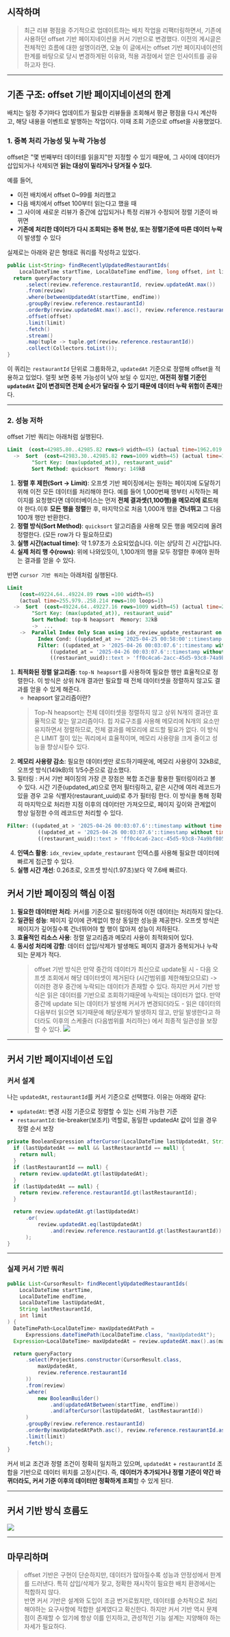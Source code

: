 ## 시작하며

> 최근 리뷰 평점을 주기적으로 업데이트하는 배치 작업을 리팩터링하면서, 기존에 사용하던 offset 기반 페이지네이션을 커서 기반으로 변경했다. 이전의 게시글은 전체적인 흐름에 대한 설명이라면, 오늘 이 글에서는 offset 기반 페이지네이션의 한계를 바탕으로 당시 변경하게된 이유와, 적용 과정에서 얻은 인사이트를 공유하고자 한다.

---

## 기존 구조: offset 기반 페이지네이션의 한계

배치는 일정 주기마다 업데이트가 필요한 리뷰들을 조회해서 평균 평점을 다시 계산하고, 해당 내용을 이벤트로 발행하는 작업이다. 이때 조회 기준으로 offset을 사용했었다.

### 1. 중복 처리 가능성 및 누락 가능성

offset은 "몇 번째부터 데이터를 읽을지"만 지정할 수 있기 때문에, 그 사이에 데이터가 삽입되거나 삭제되면 **읽는 대상이 밀리거나 당겨질 수 있다.**

예를 들어,

- 이전 배치에서 offset 0~99를 처리했고
- 다음 배치에서 offset 100부터 읽는다고 했을 때
- 그 사이에 새로운 리뷰가 중간에 삽입되거나 특정 리뷰가 수정되어 정렬 기준이 바뀌면
- **기존에 처리한 데이터가 다시 조회되는 중복 현상, 또는 정렬기준에 따른 데이터 누락**이 발생할 수 있다

실제로는 아래와 같은 형태로 쿼리를 작성하고 있었다.

```java
public List<String> findRecentlyUpdatedRestaurantIds(
    LocalDateTime startTime, LocalDateTime endTime, long offset, int limit) {
  return queryFactory
      .select(review.reference.restaurantId, review.updatedAt.max())
      .from(review)
      .where(betweenUpdatedAt(startTime, endTime))
      .groupBy(review.reference.restaurantId)
      .orderBy(review.updatedAt.max().asc(), review.reference.restaurantId.asc())
      .offset(offset)
      .limit(limit)
      .fetch()
      .stream()
      .map(tuple -> tuple.get(review.reference.restaurantId))
      .collect(Collectors.toList());
}
```

이 쿼리는 `restaurantId` 단위로 그룹화하고, `updatedAt` 기준으로 정렬해 offset을 적용하고 있었다. 얼핏 보면 중복 가능성이 낮아 보일 수 있지만, **여전히 정렬 기준인 `updatedAt` 값이 변경되면 전체 순서가 달라질 수 있기 때문에 데이터 누락 위험이 존재**한다.

---


### 2. 성능 저하

offset 기반 쿼리는 아래처럼 실행된다.

```sql
Limit  (cost=42985.80..42985.82 rows=9 width=45) (actual time=1962.019..1969.861 rows=100 loops=1)
  ->  Sort  (cost=42983.30..42985.82 rows=1009 width=45) (actual time=1961.953..1969.825 rows=1100 loops=1)
        "Sort Key: (max(updated_at)), restaurant_uuid"
        Sort Method: quicksort  Memory: 149kB
```
1. **정렬 후 제한(Sort -> Limit)**: 오프셋 기반 페이징에서는 원하는 페이지에 도달하기 위해 이전 모든 데이터를 처리해야 한다. 예를 들어 1,000번째 행부터 시작하는 페이지를 요청했다면 데이터베이스는 먼저 **전체 결과셋(1,100행)을 메모리에 로드**해야 한다.이후 **모든 행을 정렬**한 후,  마지막으로 처음 1,000개 행을 **건너뛰고** 그 다음 100개 행만 반환한다.
2. **정렬 방식(Sort Method)**: `quicksort` 알고리즘을 사용해 모든 행을 메모리에 올려 정렬한다. (모든 row가 다 필요하므로)
3. **실행 시간(actual time)**: 약 1.97초가 소요되었습니다. 이는 상당히 긴 시간입니다.
4. **실제 처리 행 수(rows)**: 위에 나와있듯이, 1,100개의 행을 모두 정렬한 후에야 원하는 결과를 얻을 수 있다.

반면 `cursor 기반 쿼리`는 아래처럼 실행된다.
```sql
Limit
	(cost=49224.64..49224.89 rows =100 width=45)
	(actual time=255.979..258.214 rows=100 loops=1)
  ->  Sort  (cost=49224.64..49227.16 rows=1009 width=45) (actual time=255.978..258.205 rows=100 loops=1)
        "Sort Key: (max(updated_at)), restaurant_uuid"
        Sort Method: top-N heapsort  Memory: 32kB
        ->  ...
	->  Parallel Index Only Scan using idx_review_update_restaurant on p_review
		  Index Cond: ((updated_at >= '2025-04-25 00:58:00'::timestamp without time zone) AND (updated_at <= now()))
		  Filter: ((updated_at > '2025-04-26 00:03:07.6'::timestamp without time zone) OR 
			  ((updated_at = '2025-04-26 00:03:07.6'::timestamp without time zone) AND 
			  ((restaurant_uuid)::text > 'ff0c4ca6-2acc-45d5-93c8-74a9bf805f0e'::text)))
```

1. **최적화된 정렬 알고리즘**: `top-N heapsort`를 사용하여 필요한 행만 효율적으로 정렬한다. 이 방식은 상위 N개 결과만 필요할 때 전체 데이터셋을 정렬하지 않고도 결과를 얻을 수 있게 해준다.
    -  heapsort 알고리즘이란?
   > Top-N heapsort는 전체 데이터셋을 정렬하지 않고 상위 N개의 결과만 효율적으로 찾는 알고리즘이다. 힙 자료구조를 사용해 메모리에 N개의 요소만 유지하면서 정렬하므로, 전체 결과를 메모리에 로드할 필요가 없다. 이 방식은 LIMIT 절이 있는 쿼리에서 효율적이며, 메모리 사용량을 크게 줄이고 성능을 향상시킬수 있다.
2. **메모리 사용량 감소**: 필요한 데이터셋만 로드하기때문에, 메모리 사용량이 32kB로, 오프셋 방식(149kB)의 1/5수준으로 감소했다.
3. 필터링 : 커서 기반 페이징의 가장 큰 장점은 복합 조건을 활용한 필터링이라고 볼 수 있다. 시간 기준(updated_at)으로 먼저 필터링하고, 같은 시간에 여러 레코드가 있을 경우 고유 식별자(restaurant_uuid)로 추가 필터링 한다. 이 방식을 통해 정확히 마지막으로 처리한 지점 이후의 데이터만 가져오므로, 페이지 깊이와 관계없이 항상 일정한 수의 레코드만 처리할 수 있다.

  ```sql
Filter: ((updated_at > '2025-04-26 00:03:07.6'::timestamp without time zone) OR 
            ((updated_at = '2025-04-26 00:03:07.6'::timestamp without time zone) AND 
            ((restaurant_uuid)::text > 'ff0c4ca6-2acc-45d5-93c8-74a9bf805f0e'::text)))
 ```
    
4. **인덱스 활용**: `idx_review_update_restaurant` 인덱스를 사용해 필요한 데이터에 빠르게 접근할 수 있다.
5. **실행 시간 개선**: 0.26초로, 오프셋 방식(1.97초)보다 약 7.6배 빠르다.

## 커서 기반 페이징의 핵심 이점

1. **필요한 데이터만 처리**: 커서를 기준으로 필터링하여 이전 데이터는 처리하지 않는다.
2. **일관된 성능**: 페이지 깊이에 관계없이 항상 동일한 성능을 제공한다. 오프셋 방식은 페이지가 깊어질수록 건너뛰어야 할 행이 많아져 성능이 저하된다.
3. **효율적인 리소스 사용**: 정렬 알고리즘과 메모리 사용이 최적화되어 있다.
4. **동시성 처리에 강함**: 데이터 삽입/삭제가 발생해도 페이지 결과가 중복되거나 누락되는 문제가 적다.
	>offset 기반 방식은 만약 중간의 데이터가 최신으로 update될 시 - 다음 오프셋 조회에서 해당 데이터셋이 제거된다 (시간범위를 제한해뒀으므로) 
	-> 이러한 경우 중간에 누락되는 데이터가 존재할 수 있다.
	>하지만 커서 기반 방식은 읽은 데이터를 기반으로 조회하기때문에 누락되는 데이터가 없다. 만약 중간에 update 되는 데이터가 발생해 커서가 변경되더라도 - 읽은 데이터의 다음부터 읽으면 되기때문에 해당문제가 발생하지 않고, 만일 발생한다고 하더라도 이후의 스케줄러 (다음범위를 처리하는) 에서 최종적 일관성을 보장할 수 있다.
	> ![](https://velog.velcdn.com/images/hyezuu/post/1e26504b-683d-4b85-9e4c-8c60d73e242c/image.png)
   
---

## 커서 기반 페이지네이션 도입

### 커서 설계

나는 `updatedAt`, `restaurantId`를 커서 기준으로 선택했다. 이유는 아래와 같다:

- `updatedAt`: 변경 시점 기준으로 정렬할 수 있는 신뢰 가능한 기준
- `restaurantId`: tie-breaker(보조키) 역할로, 동일한 updatedAt 값이 있을 경우 정렬 순서 보장

```java
private BooleanExpression afterCursor(LocalDateTime lastUpdatedAt, String lastRestaurantId) {
  if (lastUpdatedAt == null && lastRestaurantId == null) {
    return null;
  }
  if (lastRestaurantId == null) {
    return review.updatedAt.gt(lastUpdatedAt);
  }
  if (lastUpdatedAt == null) {
    return review.reference.restaurantId.gt(lastRestaurantId);
  }

  return review.updatedAt.gt(lastUpdatedAt)
      .or(
          review.updatedAt.eq(lastUpdatedAt)
              .and(review.reference.restaurantId.gt(lastRestaurantId))
      );
}
```

---

### 실제 커서 기반 쿼리

```java
public List<CursorResult> findRecentlyUpdatedRestaurantIds(
    LocalDateTime startTime,
    LocalDateTime endTime,
    LocalDateTime lastUpdatedAt,
    String lastRestaurantId,
    int limit
) {
  DateTimePath<LocalDateTime> maxUpdatedAtPath =
      Expressions.dateTimePath(LocalDateTime.class, "maxUpdatedAt");
  Expression<LocalDateTime> maxUpdatedAt = review.updatedAt.max().as(maxUpdatedAtPath);

  return queryFactory
      .select(Projections.constructor(CursorResult.class,
          maxUpdatedAt,
          review.reference.restaurantId
      ))
      .from(review)
      .where(
          new BooleanBuilder()
              .and(updatedAtBetween(startTime, endTime))
              .and(afterCursor(lastUpdatedAt, lastRestaurantId))
      )
      .groupBy(review.reference.restaurantId)
      .orderBy(maxUpdatedAtPath.asc(), review.reference.restaurantId.asc())
      .limit(limit)
      .fetch();
}
```

커서 비교 조건과 정렬 조건이 정확히 일치하고 있으며, `updatedAt` + `restaurantId` 조합을 기반으로 데이터 위치를 고정시킨다. 즉, **데이터가 추가되거나 정렬 기준이 약간 바뀌더라도, 커서 기준 이후의 데이터만 정확하게 조회**할 수 있게 된다.

---

## 커서 기반 방식 흐름도

![](https://velog.velcdn.com/images/hyezuu/post/2e36f021-28ad-42c9-a007-93d402292f0b/image.png)


---
## 마무리하며

>offset 기반은 구현이 단순하지만, 데이터가 많아질수록 성능과 안정성에서 한계를 드러낸다. 특히 삽입/삭제가 잦고, 정확한 재시작이 필요한 배치 환경에서는 적합하지 않다.  
반면 커서 기반은 설계와 도입이 조금 번거로웠지만, 데이터를 순차적으로 처리해야하는 요구사항에 적합한 설계였다고 확신한다.
하지만 커서 기반 역시 문제점이 존재할 수 있기에 항상 이를 인지하고, 관성적인 기능 설계는 지양해야 하는 자세가 필요하다.
